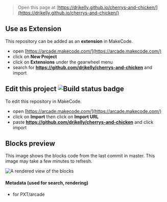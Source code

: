  


> Open this page at [https://drjkelly.github.io/cherrys-and-chicken/](https://drjkelly.github.io/cherrys-and-chicken/)

## Use as Extension

This repository can be added as an **extension** in MakeCode.

* open [https://arcade.makecode.com/](https://arcade.makecode.com/)
* click on **New Project**
* click on **Extensions** under the gearwheel menu
* search for **https://github.com/drjkelly/cherrys-and-chicken** and import

## Edit this project ![Build status badge](https://github.com/drjkelly/cherrys-and-chicken/workflows/MakeCode/badge.svg)

To edit this repository in MakeCode.

* open [https://arcade.makecode.com/](https://arcade.makecode.com/)
* click on **Import** then click on **Import URL**
* paste **https://github.com/drjkelly/cherrys-and-chicken** and click import

## Blocks preview

This image shows the blocks code from the last commit in master.
This image may take a few minutes to refresh.

![A rendered view of the blocks](https://github.com/drjkelly/cherrys-and-chicken/raw/master/.github/makecode/blocks.png)

#### Metadata (used for search, rendering)

* for PXT/arcade
<script src="https://makecode.com/gh-pages-embed.js"></script><script>makeCodeRender("{{ site.makecode.home_url }}", "{{ site.github.owner_name }}/{{ site.github.repository_name }}");</script>
